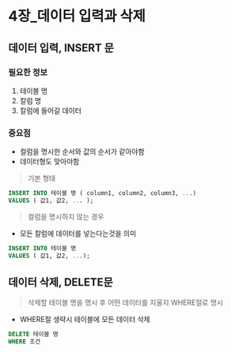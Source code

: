 # 4장_데이터 입력과 삭제

## 데이터 입력, INSERT 문

### 필요한 정보

1. 테이블 명
2. 칼럼 명
3. 칼럼에 들어갈 데이터

### 중요점

- 컬럼을 명시한 순서와 값의 순서가 같아야함
- 데이터형도 맞아야함

> 기본 형태
> 

```sql
INSERT INTO 테이블 명 ( column1, column2, column3, ...)
VALUES ( 값1, 값2, ... );
```

 

> 컬럼을 명시하지 않는 경우
> 
- 모든 칼럼에 데이터를 넣는다는것을 의미

```sql
INSERT INTO 테이블 명
VALUES ( 값1, 값2, ...);
```

## 데이터 삭제, DELETE문

> 삭제할 테이블 명을 명시 후 어떤 데이터를 지울지 WHERE절로 명시
> 
- WHERE절 생략시 테이블에 모든 데이터 삭제

```sql
DELETE 테이블 명
WHERE 조건
```
